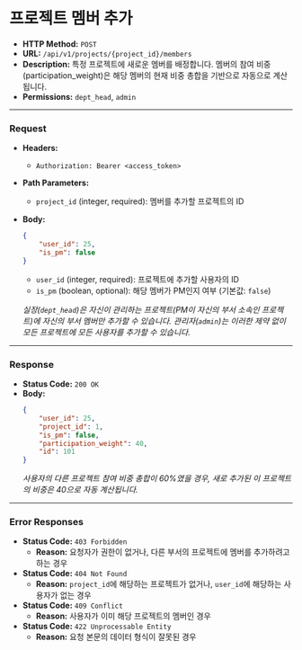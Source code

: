 # 프로젝트 멤버 추가

- **HTTP Method:** `POST`
- **URL:** `/api/v1/projects/{project_id}/members`
- **Description:** 특정 프로젝트에 새로운 멤버를 배정합니다. 멤버의 참여 비중(participation_weight)은 해당 멤버의 현재 비중 총합을 기반으로 자동으로 계산됩니다.
- **Permissions:** `dept_head`, `admin`

---

### Request

- **Headers:**
    - `Authorization: Bearer <access_token>`
- **Path Parameters:**
    - `project_id` (integer, required): 멤버를 추가할 프로젝트의 ID

- **Body:**
    ```json
    {
        "user_id": 25,
        "is_pm": false
    }
    ```
    - `user_id` (integer, required): 프로젝트에 추가할 사용자의 ID
    - `is_pm` (boolean, optional): 해당 멤버가 PM인지 여부 (기본값: `false`)

    *실장(`dept_head`)은 자신이 관리하는 프로젝트(PM이 자신의 부서 소속인 프로젝트)에 자신의 부서 멤버만 추가할 수 있습니다.*
    *관리자(`admin`)는 이러한 제약 없이 모든 프로젝트에 모든 사용자를 추가할 수 있습니다.*

---

### Response

- **Status Code:** `200 OK`
- **Body:**
    ```json
    {
        "user_id": 25,
        "project_id": 1,
        "is_pm": false,
        "participation_weight": 40,
        "id": 101
    }
    ```
    *사용자의 다른 프로젝트 참여 비중 총합이 60%였을 경우, 새로 추가된 이 프로젝트의 비중은 40으로 자동 계산됩니다.*

---

### Error Responses

- **Status Code:** `403 Forbidden`
    - **Reason:** 요청자가 권한이 없거나, 다른 부서의 프로젝트에 멤버를 추가하려고 하는 경우
- **Status Code:** `404 Not Found`
    - **Reason:** `project_id`에 해당하는 프로젝트가 없거나, `user_id`에 해당하는 사용자가 없는 경우
- **Status Code:** `409 Conflict`
    - **Reason:** 사용자가 이미 해당 프로젝트의 멤버인 경우
- **Status Code:** `422 Unprocessable Entity`
    - **Reason:** 요청 본문의 데이터 형식이 잘못된 경우
